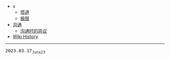 - x
  - [悟道](/0004_x_悟道)
  - [极限](/0003_x_极限)
- [沟通](/0005_沟通)
  - [沟通时的异议](/0006_沟通_异议)
- [Wiki History](/hist)

---
<kbd>2023.03.17<sub>Junx23</sub></kbd>
